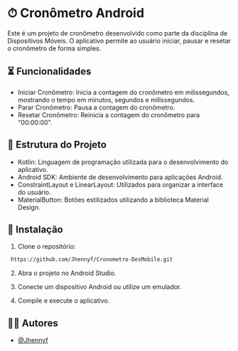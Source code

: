 
# ⏱ Cronômetro Android

Este é um projeto de cronômetro desenvolvido como parte da disciplina de Dispositivos Móveis. O aplicativo permite ao usuário iniciar, pausar e resetar o cronômetro de forma simples.


## ⏳ Funcionalidades

- Iniciar Cronômetro: Inicia a contagem do cronômetro em milissegundos, mostrando o tempo em minutos, segundos e milissegundos.
- Parar Cronômetro: Pausa a contagem do cronômetro.
- Resetar Cronômetro: Reinicia a contagem do cronômetro para "00:00:00".

## 📄 Estrutura do Projeto

- Kotlin: Linguagem de programação utilizada para o desenvolvimento do aplicativo.
- Android SDK: Ambiente de desenvolvimento para aplicações Android.
- ConstraintLayout e LinearLayout: Utilizados para organizar a interface do usuário.
- MaterialButton: Botões estilizados utilizando a biblioteca Material Design.

## 📌 Instalação

1. Clone o repositório:

```bash
 https://github.com/Jhennyf/Cronometro-DesMobile.git
```
2. Abra o projeto no Android Studio.

3. Conecte um dispositivo Android ou utilize um emulador.

4. Compile e execute o aplicativo.


## 👩‍💻 Autores

- [@Jhennyf](https://github.com/Jhennyf)


